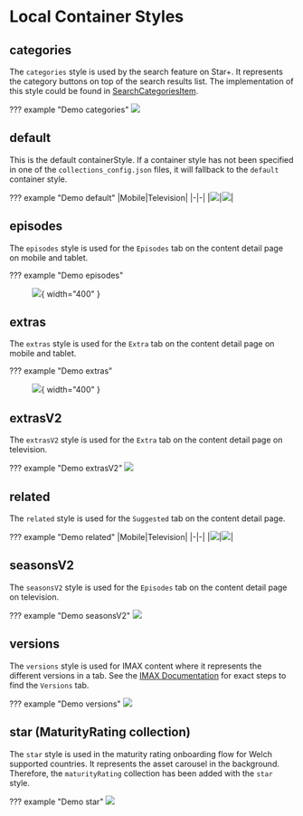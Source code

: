 # Local Container Styles

## categories

The `categories` style is used by the search feature on Star+. It represents the category buttons on top of the search results list. The implementation of this style could be found in [SearchCategoriesItem](https://github.bamtech.co/Android/Dmgz/blob/development/features/search/src/main/java/com/bamtechmedia/dominguez/search/category/SearchCategoriesItem.kt).

??? example "Demo categories"
    ![](images/containerStyle_categories.webp)

## default

This is the default containerStyle. If a container style has not been specified in one of the `collections_config.json` files, it will fallback to the `default` container style.

??? example "Demo default"
    |Mobile|Television|
    |-|-|
    |![](images/containerStyle_default_mobile.png)|![](images/containerStyle_default.webp)|

## episodes

The `episodes` style is used for the `Episodes` tab on the content detail page on mobile and tablet.

??? example "Demo episodes"
    <figure markdown>![](images/containerStyle_episodes_mobile.webp){ width="400" }</figure>

## extras

The `extras` style is used for the `Extra` tab on the content detail page on mobile and tablet.

??? example "Demo extras"
    <figure markdown>![](images/containerStyle_extra_mobile.webp){ width="400" }</figure>

## extrasV2

The `extrasV2` style is used for the `Extra` tab on the content detail page on television.

??? example "Demo extrasV2"
    ![](images/containerStyle_extra.webp)

## related

The `related` style is used for the `Suggested` tab on the content detail page.  

??? example "Demo related"
    |Mobile|Television|
    |-|-|
    |![](images/containerStyle_related_mobile.webp)|![](images/containerStyle_related.webp)|

## seasonsV2

The `seasonsV2` style is used for the `Episodes` tab on the content detail page on television.

??? example "Demo seasonsV2"
    ![](images/containerStyle_seasonsV2.webp)

## versions

The `versions` style is used for IMAX content where it represents the different versions in a tab. See the [IMAX Documentation](https://github.bamtech.co/Android/Dmgz/blob/development/docs/IMAX.md) for exact steps to find the `Versions` tab.

??? example "Demo versions"
    ![](images/containerStyle_versions.webp)

## star (MaturityRating collection)

The `star` style is used in the maturity rating onboarding flow for Welch supported countries. It represents the asset carousel in the background. Therefore, the `maturityRating` collection has been added with the `star` style.

??? example "Demo star"
    ![](images/containerStyle_star.webp)
